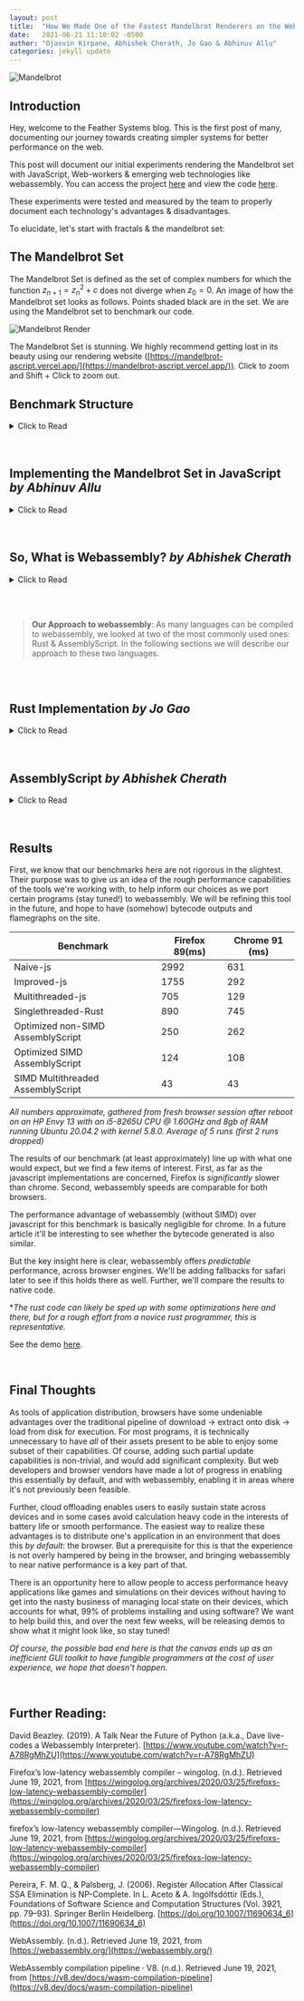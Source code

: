 ```yaml
---
layout: post
title:  "How We Made One of the Fastest Mandelbrot Renderers on the Web."
date:   2021-06-21 11:10:02 -0500
author: "Ojasvin Kirpane, Abhishek Cherath, Jo Gao & Abhinuv Allu"
categories: jekyll update
---
```

![Mandelbrot]({{site.baseurl}}/assets/1-Thumbnail-Mandelbrot.png)

## Introduction

Hey, welcome to the Feather Systems blog. This is the first post of many, documenting our journey towards creating simpler systems for better performance on the web. 

This post will document our initial experiments rendering the Mandelbrot set with JavaScript, Web-workers & emerging web technologies like webassembly.  You can access the project [here](https://js-wasm-mandelbrot-benchmark-3.vercel.app/) and view the code [here](https://github.com/AO-Design-Inc/js-wasm-mandelbrot-benchmark).

These experiments were tested and measured by the team to properly document each technology's advantages & disadvantages. 

To elucidate, let's start with fractals & the mandelbrot set:

## The Mandelbrot Set

The Mandelbrot Set is defined as the set of complex numbers for which the function ${ z_{n+1}=z_{n}^{2}+c }$  does not diverge when $z_{0} = 0$. An image of how the Mandelbrot set looks as follows. Points shaded black are in the set. We are using the Mandelbrot set to benchmark our code.

![Mandelbrot Render]({{site.baseurl}}/assets/1-MandelbrotRender.png)

The Mandelbrot Set is stunning. We highly recommend getting lost in its beauty using our rendering website ([https://mandelbrot-ascript.vercel.app/](https://mandelbrot-ascript.vercel.app/)). Click to zoom and Shift + Click to zoom out.

## Benchmark Structure
<details>
<summary>Click to Read</summary>

[The benchmarking site](https://js-wasm-mandelbrot-benchmark-3.vercel.app/) is designed to display each iteration we developed with a rough estimate for performance measured in milliseconds. For each version, a function was written to perform the Mandelbrot calculations and return a JavaScript ImageData object that could be easily put on the Canvas. Once the user selects a version from the drop down menu, the corresponding function is called. Since the functions can take some time to complete, they are called from a Web-worker to prevent the main thread from freezing while the function runs. The performance is calculated using `performance.now()` calls before and after the function call that returns the ImageData object. 

Across all iterations, I used the following values:

```jsx
const START_X_TOTAL:f32 = 0.300283

const START_Y_TOTAL:f32 =  -0.48857

const WINDOW:f32 = 0.01

const step_X:f32= WINDOW/f32(canvas_width);

const step_Y:f32 = WINDOW/f32(canvas_height);

const ITER_CONST:i32 = 1000
```

**FOR MULTITHREADED**

```jsx
const N_THREADS = 4
```

We assume that the canvas width and height are integers. To determine if a point was in the Mandelbrot set, we iterated the Mandelbrot function on the point up to `ITER_CONST`, returning the number of times the function had iterated. We use the returned Mandelbrot value to set the color. 

You may notice that RGB values get clamped at 255, making it seem like the exercise of iterating all the way to 1000 is just for the sake of testing performance, which it is. (Here is a whole list of [smarter and better coloring algorithms](https://en.wikipedia.org/wiki/Plotting_algorithms_for_the_Mandelbrot_set) that we will not be using in this benchmarking exercise.)

As of when this article was published, the following versions are available on the Benchmarking Site:

- Naive JS single threaded
- Rust WASM using bindgen (single threaded)
- Assemblyscript old version (single threaded, not thread safe)
- Assemblyscript new version (single threaded, thread safe)
- Assemblyscript SIMD WASM (singlethreaded, multithreaded)
- New JS(less memory allocation) singlethreaded
- New JS SharedMemoryBuffer multithreaded
</details>

<br>

<br>


## Implementing the Mandelbrot Set in JavaScript *by Abhinuv Allu*
<details>
<summary>Click to Read</summary>

I began the testing process with the web's best frenemy, Javascipt.

I started with a naive approach to implement the Mandelbrot set in JavaScript and then try and optimize later. I started by creating a class for Complex numbers. This class would be able to add, multiply and return the magnitude. For the magnitude, I used a library function Math.hypot. Down below is our first initial implementation of the Complex class.

```jsx
class Complex {
    constructor(real, imag){
      this.real = real;
      this.imag = imag;
    }
//Function that add this complex number with another complex number, cplx
    add(cplx) {
      this.real += cplx.real;
      this.imag += cplx.imag;
      return this;
    }
//Fuction that returns the magnitude of this complex number
     mag(cplx) {
      return Math.hypot(this.real,this.imag);
    }
//Function that multiplies this complex number with another complex number, cplx
    mul(cplx) {
      const real_part = this.real*cplx.real - this.imag*cplx.imag;
      const imag_part = this.imag*cplx.real + this.real*cplx.imag;
      this.real = real_part;
      this.imag = imag_part;
      return this;
    }
  }
```

The program iterated through each element of the canvas to compute whether or not they were in the Mandelbrot set. 

```jsx
function mandelbrot(cplx) {
  let z = new Complex(0,0);
  
  let count = 0;
  while (z.mag() <= 2 && count < ITER_CONST) {
    z = (z.mul(z)).add(cplx);
    count++;
  }
  
  return count;
}
```

These data points were added to an array which is then painted onto the Canvas. I had some ideas about optimizations with help from the profiler, however the most fascinating insight was that the Math.hypot function for two numbers is an order of magnitude slower than squaring, adding, and then computing the square root. During the profiling of the initial code I found out that Math.hypot was taking up most of the time. 

![Hypotenuse]({{site.baseurl}}/assets/1-MathHypot.png)

### Improved JavaScript

To improve the initial naive approach, I decided to add multithreading. I started this with a naive way of having the worker compute each point and then send it back to receive the next point but, the message overhead was immense and resulted in a single threaded function as I only had one worker. The next step was experimenting with divisibility classes to add multiple workers. But this had the same problem where the overhead of sending & receiving a message from the workers was just too much. Eventually, I figured out that I would have each worker compute a set number of rows at a time. 

```jsx
//This is in the main function which calls the workers to do the work
for(let i=0; i<workerCount; i++){
  const worker = new Worker("worker.js");
  const INDEXES_PER_WORKER = Math.floor((X_LEN*Y_LEN)/workerCount);
  const N_ROWS_PER_THREAD = Math.floor(X_LEN/workerCount);
  const START_XC = N_ROWS_PER_THREAD * i;
  var START_INDEX = i*INDEXES_PER_WORKER;
  var END_INDEX= START_INDEX + INDEXES_PER_WORKER;
  
  worker.onmessage = ({data}) => {
    const COMPUTED_ROWS = data;
    points_array[i]= COMPUTED_ROWS;
     doneCount++;
    if(doneCount == workerCount) {
      points_array = points_array.flat();

      
      draw(points_array);
    }
  }
```

```jsx
//This is how it looks now in the worker function
onmessage = function({data}) {
  const{START_XC, STEP_X, STEP_Y, N_ROWS_PER_THREAD, Y_LEN} = data;
  const points_in_thread = new Array(Y_LEN * N_ROWS_PER_THREAD);

    for(let x = -2.0 + START_XC * STEP_X, count_x = 0; count_x < N_ROWS_PER_THREAD; x+=STEP_X, count_x++){
      for( let y = -2.0, count_y =0; count_y < Y_LEN; y+=STEP_Y, count_y++){
        points_in_thread[count_x * Y_LEN + count_y] = mandelbrot(new Complex(y,x));
      }
    }
    postMessage(points_in_thread);
  }
```

### Shared Buffer

Since all the points would be added to the same array it would make sense that having a shared buffer to reduce the overhead needed to send array points would decrease the compute time. So I added a shared buffer that was formatted like an ImageData object so it would be easier to paint it onto the canvas. This required some rewriting of the some steps here and there, but it ended up being faster.

The other issue with using a Shared Buffer is that I had to add promises to the code, so werefactored it to include promises. 

 

```jsx
//This is in the main function which calls the workers to do the work
return new Promise((resolve) => {
    var worker = new Worker("benchmarks/multithreaded-js/sharedworker.js");

    worker.postMessage(parameters);

    worker.onmessage = function(){
      resolve("worker finished");
    }
  });
}

async function returnSharedBufferjs(START_X_TOTAL, START_Y_TOTAL, CANVAS_WIDTH, CANVAS_HEIGHT, WINDOW){
  
  const X_LEN = CANVAS_WIDTH;
  const Y_LEN = CANVAS_HEIGHT;
  const window = WINDOW;
  const STEP_X = window/X_LEN;
  const STEP_Y = window/Y_LEN;
  const workerCount = 4;
  const sharedBuffer = new SharedArrayBuffer(X_LEN*Y_LEN*4);
  const sharedArray = new Uint8ClampedArray(sharedBuffer);
  sharedArray.fill(0);

  const N_ROWS_PER_THREAD = Math.floor(X_LEN/workerCount);
  var START_YC = N_ROWS_PER_THREAD;

  var parameters = {START_X_TOTAL,START_Y_TOTAL, START_YC, STEP_X, STEP_Y, N_ROWS_PER_THREAD, X_LEN, sharedArray};
  var promises = [];

  for(let i=0; i<workerCount; i++){

    parameters.START_YC = N_ROWS_PER_THREAD * i;

    promises.push(createWorker(parameters));
  }
```

```jsx
//This is how it looks now in the worker function
onmessage = function({data}) {
    const{START_X_TOTAL,START_Y_TOTAL,START_YC, STEP_X, STEP_Y, N_ROWS_PER_THREAD, X_LEN, sharedArray} = data;
    for( let y = START_Y_TOTAL+ START_YC * STEP_Y, count_y =START_YC; count_y < N_ROWS_PER_THREAD+START_YC; y+=STEP_Y, count_y++)
    {
      for(let x = START_X_TOTAL , count_x = 0; count_x < X_LEN; x+=STEP_X, count_x++)
      {
        
        let index = 4*(count_x  + count_y* X_LEN);
        val = mandelbrot(new Complex(x,y));
         sharedArray[index+ 0] = val; 
         sharedArray[index+ 1] = val; 
         sharedArray[index+ 2] = val; 
         sharedArray[index+ 3] = 255;      
      }
    }
      postMessage("done");
  }
```

These changes made the code perform a lot better. You can check out it's performance in the "[Results](https://www.notion.so/On-WebAssembly-Performance-and-the-Mandelbrot-WORKING-TITLE-96760f3f113343c894c00f52cdef3ef0)" section. JavaScript was extremely performant (especially on Chrome) and gave us hope that pushing the boundaries of speed on the web was possible.
</details>

<br>

<br>

## So, What is Webassembly? *by Abhishek Cherath*
<details>
<summary>Click to Read</summary>

In our quest to further optimize performance, we used webassembly, an emerging web technology optimized for what we are trying to achieve. So, what is it?
Insofar as an overview is concerned, nothing beats Lin Clark's cartoon intro [here](https://hacks.mozilla.org/2017/02/a-cartoon-intro-to-webassembly/), and the MDN docs [here](https://developer.mozilla.org/en-US/docs/WebAssembly). Put simply, webassembly is a low level typed language that targets the browser's VM. For some reasons[1] , it's very quick and easy to compile into decently fast machine code.

Fundamentally, the language was designed to offer the best possible latency (time to execution) and speed of execution. Low latency is achieved by having a small binary representation (vs javascript's textual representation) and having type definitions and a function table at the start of a .wasm module, which allows compilers to compile in a streaming fashion, instead of needing to have access to the entire file before starting. 

Speed of execution requires slow compilation with multiple passes for the compiler to accurately assess the best register allocation, optimize out unnecessary instructions and do whatever other things compilers do. (*note: I have frankly no idea what goes into compiler optimization, I just know it takes time*)

To satisfy both these goals, browsers (atleast Firefox and Chrome) have two compilers for webassembly, the first compiles the module as it's called from the network, and is basically instant ([here](https://v8.dev/docs/wasm-compilation-pipeline), chrome devs claim that theirs can do on the order of 10+ mb of code per second, so the bottleneck will almost always be the speed of the network rather than the compiler.) The second does optimization and dynamically replaces the unoptimized bytecode from the first when it's done.

It's interesting to note here that, *a priori* there's no reason to expect that webassembly code for high performance stuff [2] (like fractal calculation) will be any faster than its javascript counterpart. Since the hot loop (calculating escape time) is running many thousands of times, one would expect the javascript JIT compiler to infer the output types and get basically similar bytecode, while amortizing its greater overhead considering workload size.

In a later article, I will be examining this conjecture, and taking a deeper look at the flamegraphs and bytecode generated by our benchmarks.

The other interesting thing about webassembly is its memory model, programs do not have access to their own instructions and stack machine memory (so no self modifying code, and no messing with values on the stack). What they do have access to is a block of linear memory, which is backed by a javascript ArrayBuffer, and byte addressed (ie. memory[0] is 1 byte long.)

*[1]I'm not entirely sure why, but it's some combination of coding for a simple stack machine, having type information, linear memory, and being easy to parse.*

*[2]This is **mostly** true, except for vectorization. SIMD (Single Instruction Multiple Data) instructions are featured in the webassembly spec and implemented by chrome and firefox, which do not expose them in js, and have no plans to do so. (although* I *suppose there's nothing stopping a JIT from autovectorizing, is there?)*

</details>

<br><br>

> **Our Approach to webassembly**: As many languages can be compiled to webassembly, we looked at two of the most commonly used ones: Rust & AssemblyScript. In the following sections we will describe our approach to these two languages.

<br><br>

## Rust Implementation *by Jo Gao*
<details>
<summary>Click to Read</summary>

### Singlethreaded

I wrote a similar implementation of the function in Rust that would return an ImageData object of the Mandelbrot Set. It uses [wasm-bindgen](https://rustwasm.github.io/wasm-bindgen/), a Rust library that will compile Rust code to webassembly, and then generate the bindings and glue between JavaScript and webassembly so that it can be run on the web. It handles all the type conversions between JavaScript and webassembly and facilitates the compilation of Rust to webassembly. 

In the iterative `in_mandelbrot` function, `count` is set to iterate all the way to 1000 for benchmarking purposes. When returning, `count` is set to 255 if larger than 255 to prevent having to cast numbers larger than 255 to u8.

```rust
fn in_mandelbrot(cplx: &Complex) -> u8 {
    const ITER_CONST: i32 = 1000;
    let mut z = build_complex(0.0, 0.0);
    let mut count: i32 = 0;

    while z.mag() <= 2.0 && count < ITER_CONST {
        z = (z.square()).add(&cplx); // z = z^2 + cplx
        count += 1;
    }

    if count > 255 {
        count = 255;
    }
    count as u8
}
```

The magic of wasm-bindgen kicks in here, allowing us to create the ImageData object right in the Rust code by providing the type and the constructor signature:

```rust
#[wasm_bindgen]
extern "C" {
    pub type ImageData;

    #[wasm_bindgen(constructor, catch)]
    fn new(data: &Uint8ClampedArray, width: f64, height: f64) -> Result<ImageData, JsValue>;
}

#[wasm_bindgen]
pub fn run(start_x: f64, start_y: f64, width: u32, height: u32, window: f64) -> ImageData{

    let y_len: i32 = height as i32;
    let x_len: i32 = width as i32;

    let pixels: usize = (x_len * y_len) as usize;

    let mut points_array = vec![0; pixels*4];
    fill_mandelbrot(&mut points_array, start_x, start_y, x_len, y_len, window);

    let pointer = points_array.as_ptr() as usize;

    let mem = wasm_bindgen::memory().unchecked_into::<WebAssembly::Memory>();
    let new_array = Uint8ClampedArray::new(&mem.buffer()).slice(pointer as u32, (pointer + pixels*4) as u32);
    ImageData::new(&new_array, x_len.into(), y_len.into()).unwrap()
}
```

After compiling this code, wasm-bindgen outputs a number of files that are meant to be bundled using [Webpack](https://webpack.js.org/) and imported to your JavaScript file as an ES6 module, allowing access to the functions that were written in Rust. The idea is that after compiling and importing the module, calling `run(...)`would return a whole JavaScript ImageData Object. 

Unfortunately, our Benchmarking Site is structured to use a web worker to call this function. Modules cannot be imported to web workers. However, they can be imported to module workers, web workers that support module import, but as of today, Firefox does not support this feature. 

This is an infeasible solution because I was unwilling to limit the availability of our benchmark site for this implementation. After many hours of tinkering with the existing setup, I found a workaround that eliminated the need for Webpack altogether: after compiling with wasm-bindgen, I copy and pasted the entire outputted .js file with the import and exports removed, appended the wrapper function I had written to it, and called `init(...)` on the outputted .wasm. 

After confirming that this worked, I wrote a shell script to automatically do this after compilation. Albeit a little unpleasant on the eyes, it does the job:

```bash
sed '/import\W/d;s/^export//g;/default/d' pkg/Mandelbrot.js > tmp_mandel_import.js
cat tmp_mandel_import.js  mandel_src.js > Mandelbrot.js
rm tmp_mandel_import.js
```

### Rust & Webassembly Multi-Threaded

To further improve performance in Rust, I carried out the same calculations, but in parallel this time. An advantage of the Mandelbrot Set is that determining whether a pixel falls within the set or not can be done completely independently of other pixels. The outcome of each pixel has no effect on the others, making the transition to multithreading straightforward.

I used the [Parallel Raytracing example](https://github.com/rustwasm/wasm-bindgen/tree/master/examples/raytrace-parallel). given in the Wasm-Bindgen repo, as a starting point.  Using a combination of web workers and the Rayon Crate for data parallelism in Rust yielded a pretty fast multithreaded Mandelbrot Set. 

*Unfortunately,* I *was unable to include this version of the Mandelbrot in the final Benchmarking website* because I ran into a similar problem with the wasm-bindgen and module output. This time, it was further complicated by the Webworkers being created from within the Rust code. The funky workaround that had allowed for the singlethreaded RustWasm example to run on the Benchmarking Site failed to work the same magic for this implementation. 

This version of the Mandelbrot also makes use of the SharedArrayBuffer, and had it been on the site, would not work in Safari and browsers that do not support SharedArrayBuffer Objects.
</details>

<br>

<br>

## AssemblyScript *by Abhishek Cherath*

<details>
<summary>Click to Read</summary>

AssemblyScript compiles a subset of typescript to webassembly. To get an idea of how simple it is to write it, here's essentially the same javascript code from earlier, with type annotations and minor changes for webassembly:

```jsx
declare const canvas_width: i32;
declare const canvas_height: i32;
declare const ITER_CONST: i16;
declare const START_X_TOTAL:f32
declare const START_Y_TOTAL:f32
declare const WINDOW:f32

@unmanaged
class Complex {
	real: f64 = 0;
	imag: f64 = 0;

	constructor(real:f64, imag:f64){
		this.real = real;
		this.imag = imag;
	}

	@inline
	add(cplx: Complex): Complex {
		this.real = this.real + cplx.real;
		this.imag = this.imag + cplx.imag;
		return this;
	}

	@inline
	mag(): f64 {
		return Math.sqrt(this.real * this.real + this.imag * this.imag)
	}

	@inline
	mul(cplx: Complex): Complex {
		const __tempr  = this.real*cplx.real - this.imag*cplx.imag;
		const __tempi = this.imag*cplx.real + this.real*cplx.imag;
		this.real = __tempr;
		this.imag = __tempi;
		return this
	}

	set(real:f64,imag:f64): void {
		this.real = real;
		this.imag = imag;
	}

}

const z:Complex = new Complex(0,0);
const cplx:Complex = new Complex(0,0)

@inline
function mandelbrot(real:f64,imag:f64):i16{
	z.set(0,0)
	cplx.set(real,imag)

	let count:i16 = 0;
	for (; z.mag() <= 2; count++) {
		(z.mul(z)).add(cplx); // z = z^2 + cplx
		if (count > ITER_CONST) {
			break;
		}
	}
	return count;
}
/*
stores array of i16s at start of memory 
corresponding to escape count at pixels in
array
*/
export function compute(): void {
	let memcounter = 0
	const step_X:f32 = WINDOW/f32(canvas_width);
	const step_Y:f32 = WINDOW/f32(canvas_height);
	for (let y = START_Y_TOTAL, count_y = 0; count_y < canvas_height; y += step_Y, count_y++){
		for (let x = START_X_TOTAL, count_x = 0; count_x < canvas_width; x += step_X, count_x++){
			store<i16>(memcounter, mandelbrot(x,y));
			memcounter += 2
		}
	}
}
```

The only really noteworthy change was to not have `new` in the hot loop. The Assemblyscript garbage collector had some trouble with it and total allocation would exceed webassembly's 100  page memory limit[1]. I suspect that sort of code will be usable once the webassembly GC proposals, which allow wasm modules to hook into the browser's GC, are implemented.

### Threading

The fastest way to thread code in browsers is to use [SharedArrayBuffer](https://developer.mozilla.org/en-US/docs/Web/JavaScript/Reference/Global_Objects/SharedArrayBuffer), this also requires the following CORS headers.

```jsx
Cross-Origin-Opener-Policy: same-origin
Cross-Origin-Embedder-Policy: require-corp
```

This is to ensure cross-origin isolation, which protects against memory being exfiltrated somehow (I might explore this in the future, but that's about all I know for the moment.) webassembly memories can also be created with a backing SharedArrayBuffer (Link to explanation), which allows fast multithreading, as separate web-workers can run the same webassembly module and write their results to the same memory, meaning that large objects don't need to be passed around using postmessage, and the many O(N) overheads to do with copying and creating new arrays can be avoided.

However, while Assemblyscript [allows](https://www.assemblyscript.org/stdlib/builtins.html#atomics-%F0%9F%A6%84) access to atomic instructions, it does not implement any sort of locking. So any program that reads and writes to memory will need to be adjusted to thread with shared memory. This means that the program seen above, with its Complex class and set calls reading and writing to the linear memory quite often, is very prone to... interesting behaviour when threaded.

![Noisey Mandelbrot]({{site.baseurl}}/assets/1-MandelbrotNoise.png)

Exhibit A of nondeterministic behavior

That being said, for small examples such as fractal calculation, its quite easy to limit mutability to local variables (which are on the stack, not in the linear memory, and so are not shared) and avoid the problem entirely. Like in the following code:

```jsx
@inline
function mandelbrot(c_r:f64, c_i:f64):i16{
	let count:i16 = 0;
	let z_r:f64 = 0., z_i:f64 = 0., t_r:f64 = 0., t_i:f64 = 0.;
	for(; z_r*z_r + z_i*z_i < 4; count++) {
		t_r = z_r*z_r - z_i*z_i + c_r;
		t_i = 2*z_i*z_r + c_i;
		z_r = t_r;
		z_i = t_i;
		if(count > ITER_CONST) {
			break;
		}
	}
	return count;
}
/*
stores array of i16s at start of memory 
corresponding to escape count at pixels in
array
*/
export function compute():void {
	let memcounter = 0
	const step_X:f32 = WINDOW/f32(canvas_width);
	const step_Y:f32 = WINDOW/f32(canvas_height);
	for (let y = START_Y_TOTAL, count_y = 0; count_y < canvas_height; y += step_Y, count_y++){
		for (let x = START_X_TOTAL, count_x = 0; count_x < canvas_width; x += step_X, count_x++){
			store<i16>(memcounter, mandelbrot(x,y));
			memcounter += 2
		}
	}
}
```

*note that the store instruction there might look like it would cause issues, but as long as threads work on different parts of the image, that should not be a problem.*

### SIMD

SIMD (Single Instruction Multiple Data) instructions are special instructions on the CPU that allow multiple additions, multiplications etc to be carried out in parallel on the same core)

![SIMD Explaination](https://upload.wikimedia.org/wikipedia/commons/c/ce/SIMD2.svg)

By Vadikus - Own work, CC BY-SA 4.0, [https://commons.wikimedia.org/w/index.php?curid=39715273](https://commons.wikimedia.org/w/index.php?curid=39715273)

They're not in the webassembly spec as yet, but should be [soon](https://webassembly.github.io/simd/core/exec/instructions.html#simd-instructions), and are currently available on chrome and firefox (although not on ARM in firefox 89, ie. apple M1.) Assemblyscript does not autovectorize code, but [allows](https://www.assemblyscript.org/stdlib/builtins.html#simd-%F0%9F%A6%84) access to the instructions, and provides some sugar for different types and functions to initialise constant vectors.

The vector size in the proposal is 128 bit, which is a decent compromise and is backed by hardware instructions on most modern computers. In the future, [flexible vectors](https://github.com/WebAssembly/flexible-vectors), should be able to allow access to 256, 512 bit vectors that modern intel and AMD CPUs support (consumer ARM chips currently only have 128 bit vectors, as far as I'm aware, although [supercomputer ARM chips do have 512 bit vectors](https://en.wikipedia.org/wiki/AArch64#Scalable_Vector_Extension_(SVE)).)

Vectorizing the mandelbrot code above is not too bad, althought it does look rather messy:

```jsx
@inline
function mandelbrot_simd(c_rl:v128,c_il:v128):v128{
    let in_set : v128 = i32x4(0,0,0,0);
    let z_r : v128 = f32x4(0.,0.,0.,0.);
    let z_i : v128 = f32x4(0.,0.,0.,0.);
    let t_r : v128 = f32x4(0.,0.,0.,0.);
    let t_i : v128 = f32x4(0.,0.,0.,0.);
    const ones = i32x4(1,1,1,1)
    const fours = f32x4(4.,4.,4.,4.)
    const ITER_CONSTS:v128 = v128.splat<i32>(ITER_CONST);
    let count:v128=i32x4(0,0,0,0)
    for(
        let total_count:i32 = 0, any_in_convergence_region:boolean = true;
        any_in_convergence_region &&
        total_count < ITER_CONST;
        total_count++;
    ) {
        z_i = v128.add<f32>(c_il, v128.mul<f32>(v128.add<f32>(z_r,z_r),z_i));
        z_r = v128.add<f32>(c_rl, v128.sub<f32>(t_r,t_i));
        t_r = v128.mul<f32>(z_r,z_r);
        t_i = v128.mul<f32>(z_i,z_i);
        const mask = v128.le<f32>(v128.add<f32>(t_r,t_i),fours);
        any_in_convergence_region = v128.any_true(mask);
        count = v128.add<i32>(count, v128.and(ones,mask));
    }
    return count;
}
```

This should basically be a 4x speedup over the previous code, when run single threaded. Multithreaded, that number will vary depending on how threads are allocated, as work only gets completed as fast as the slowest thread.

### Compiler Flags

For the examples above, some memory is reserved for the purposes of storing the image, in assemblyscript this is achieved by passing the `--memoryBase` flag to the `asc` compiler (as seen in the makefile below)

The other flags are tuned for maximum performance (thanks to [Max Graey](https://github.com/MaxGraey) for -O3 instead of -O3s/z) and to enable necessary features (threads, SIMD.)

```makefile
MEMORY_FLAGS = --maximumMemory 80 --importMemory --noExportMemory --initialMemory 80 --memoryBase 4000000
OPTIMIZATION_FLAGS = -O3 --converge
DEBUG_FLAGS = --sourceMap
FEATURE_FLAGS = --enable simd --enable threads
RUNTIME_FLAGS = --runtime stub
start: install
	npx asc assembly/mandel_final.ts -b build/mandel_final.wasm -t build/mandel_final.wat $(OPTIMIZATION_FLAGS) $(MEMORY_FLAGS) $(FEATURE_FLAGS) $(RUNTIME_FLAGS) $(DEBUG_FLAGS)

install:
	npm i 
```

### MULTITHREADED SIMD SPEED

Benchmark results will be discussed near the end of this article, but the speed of the multithreaded SIMD code is quite astonishing, roughly 3x the speed of multithreaded JS using sharedarraybuffers, and I'm guessing that's held back by module message passing overheads. [HERE](https://mandelbrot-ascript.vercel.app/) is a basic mandelbrot zoom implementation using it (only works in firefox(≥90 on apple m1) and chrome, [here's](https://github.com/pretentious7/mandelbrot-ascript) the github repo.) I'll be working in boundary estimation and period checking along with xaos zoom algorithm into it in a couple of months, so stay tuned for that!

I'm also fairly certain that this is the first(?) SIMD mandelbrot implementation for webassembly, so if anyone wants to use it for anything (under the terms of the GPLv3 License) feel free!

*[1] A page being 64KiB (65,536 bytes), so about 6.5 mb max memory*

</details>

<br>

<br>

## Results

First, we know that our benchmarks here are not rigorous in the slightest. Their purpose was to give us an idea of the rough performance capabilities of the tools we're working with, to help inform our choices as we port certain programs (stay tuned!) to webassembly. We will be refining this tool in the future, and hope to have (somehow) bytecode outputs and flamegraphs on the site.

<table>
<thead>
<tr>
<th>Benchmark</th>
<th>Firefox 89(ms)</th>
<th>Chrome 91 (ms)</th>
</tr>
</thead>
<tbody>
<tr>
<td>Naive-js</td>
<td>2992</td>
<td>631</td>
</tr>
<tr>
<td>Improved-js</td>
<td>1755</td>
<td>292</td>
</tr>
<tr>
<td>Multithreaded-js</td>
<td>705</td>
<td>129</td>
</tr>
<tr>
<td>Singlethreaded-Rust</td>
<td>890</td>
<td>745</td>
</tr>
<tr>
<td>Optimized non-SIMD AssemblyScript</td>
<td>250</td>
<td>262</td>
</tr>
<tr>
<td>Optimized SIMD AssemblyScript</td>
<td>124</td>
<td>108</td>
</tr>
<tr>
<td>SIMD Multithreaded AssemblyScript</td>
<td>43</td>
<td>43</td>
</tr>
</tbody>
</table>


*All numbers approximate, gathered from fresh browser session after reboot on an HP Envy 13 with an i5-8265U CPU @ 1.60GHz and 8gb of RAM running Ubuntu 20.04.2 with kernel 5.8.0. Average of 5 runs (first 2 runs dropped)*

The results of our benchmark (at least approximately) line up with what one would expect, but we find a few items of interest. First, as far as the javascript implementations are concerned, Firefox is *significantly* slower than chrome. Second, webassembly speeds are comparable for both browsers.

The performance advantage of webassembly (without SIMD) over javascript for this benchmark is basically negligible for chrome. In a future article it'll be interesting to see whether the bytecode generated is also similar.

But the key insight here is clear, webassembly offers *predictable* performance, across browser engines. We'll be adding fallbacks for safari later to see if this holds there as well. Further, we'll compare the results to native code.

**The rust code can likely be sped up with some optimizations here and there, but for a rough effort from a novice rust programmer, this is representative.*

See the demo [here](https://js-wasm-mandelbrot-benchmark-3.vercel.app/).

<br>

## Final Thoughts

As tools of application distribution, browsers have some undeniable advantages over the traditional pipeline of download → extract onto disk → load from disk for execution. For most programs, it is technically unnecessary to have *all* of their assets present to be able to enjoy some subset of their capabilities. Of course, adding such partial update capabilities is non-trivial, and would add significant complexity. But web developers and browser vendors have made a lot of progress in enabling this essentially by default, and with webassembly, enabling it in areas where it's not previously been feasible.

Further, cloud offloading enables users to easily sustain state across devices and in some cases avoid calculation heavy code in the interests of battery life or smooth performance. The easiest way to realize these advantages is to distribute one's application in an environment that does this *by default*: the browser. But a prerequisite for this is that the experience is not overly hampered by being in the browser, and bringing webassembly to near native performance is a key part of that. 

There is an opportunity here to allow people to access performance heavy applications like games and simulations on their devices without having to get into the nasty business of managing local state on their devices, which accounts for what, 99% of problems installing and using software? We want to help build this, and over the next few weeks, will be releasing demos to show what it might look like, so stay tuned! 

*Of course, the possible bad end here is that the canvas ends up as an inefficient GUI toolkit to have fungible programmers at the cost of user experience, we hope that doesn't happen.*

<br>

## Further Reading:

David Beazley. (2019). A Talk Near the Future of Python (a.k.a., Dave live-codes a Webassembly Interpreter). [https://www.youtube.com/watch?v=r-A78RgMhZU](https://www.youtube.com/watch?v=r-A78RgMhZU)

Firefox’s low-latency webassembly compiler – wingolog. (n.d.). Retrieved June 19, 2021, from [https://wingolog.org/archives/2020/03/25/firefoxs-low-latency-webassembly-compiler](https://wingolog.org/archives/2020/03/25/firefoxs-low-latency-webassembly-compiler)

firefox’s low-latency webassembly compiler—Wingolog. (n.d.). Retrieved June 19, 2021, from [https://wingolog.org/archives/2020/03/25/firefoxs-low-latency-webassembly-compiler](https://wingolog.org/archives/2020/03/25/firefoxs-low-latency-webassembly-compiler)

Pereira, F. M. Q., & Palsberg, J. (2006). Register Allocation After Classical SSA Elimination is NP-Complete. In L. Aceto & A. Ingólfsdóttir (Eds.), Foundations of Software Science and Computation Structures (Vol. 3921, pp. 79–93). Springer Berlin Heidelberg. [https://doi.org/10.1007/11690634_6](https://doi.org/10.1007/11690634_6)

WebAssembly. (n.d.). Retrieved June 19, 2021, from [https://webassembly.org/](https://webassembly.org/)

WebAssembly compilation pipeline · V8. (n.d.). Retrieved June 19, 2021, from [https://v8.dev/docs/wasm-compilation-pipeline](https://v8.dev/docs/wasm-compilation-pipeline)
